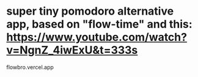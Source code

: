 # super tiny pomodoro alternative app, based on "flow-time" and this: https://www.youtube.com/watch?v=NgnZ_4iwExU&t=333s
flowbro.vercel.app
